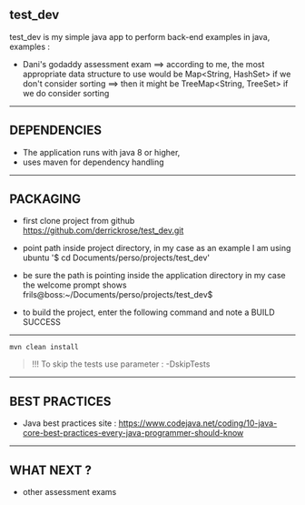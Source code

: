 test_dev
------------------------------------------------------------------------------------------------------
test_dev is my simple java app to perform back-end examples in java,
examples :
* Dani's godaddy assessment exam 
==> according to me, the most appropriate data structure to use would be Map<String, HashSet<String>> if we don't consider sorting
==> then it might be TreeMap<String, TreeSet<String>> if we do consider sorting


---------------------------------------------

DEPENDENCIES
------------------------------------------------------------------------------------------------------
* The application runs with java 8 or higher,
* uses maven for dependency handling

------------------------------------------------------------------------------------------------------
PACKAGING
------------------------------------------------------------------------------------------------------
* first clone project from github
https://github.com/derrickrose/test_dev.git

* point path inside project directory, in my case as an example I am using ubuntu
'$ cd Documents/perso/projects/test_dev'

* be sure the path is pointing inside the application directory
in my case the welcome prompt shows frils@boss:~/Documents/perso/projects/test_dev$

* to build the project, enter the following command and note a BUILD SUCCESS
----
    mvn clean install
> !!! To skip the tests use parameter : -DskipTests

------------------------------------------------------------------------------------------------------
BEST PRACTICES
------------------------------------------------------------------------------------------------------
* Java best practices site : https://www.codejava.net/coding/10-java-core-best-practices-every-java-programmer-should-know

------------------------------------------------------------------------------------------------------
WHAT NEXT ? 
------------------------------------------------------------------------------------------------------
* other assessment exams
